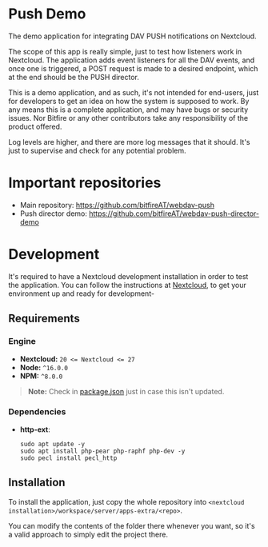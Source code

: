 <!--
SPDX-FileCopyrightText: bitfire web engineering <info@bitfire.at>
SPDX-License-Identifier: CC0-1.0
-->

# Push Demo

The demo application for integrating DAV PUSH notifications on Nextcloud.

The scope of this app is really simple, just to test how listeners work in Nextcloud. The application adds event
listeners for all the DAV events, and once one is triggered, a POST request is made to a desired endpoint, which at
the end should be the PUSH director.

This is a demo application, and as such, it's not intended for end-users, just for developers to get an idea on how the
system is supposed to work. By any means this is a complete application, and may have bugs or security issues. Nor
Bitfire or any other contributors take any responsibility of the product offered.

Log levels are higher, and there are more log messages that it should. It's just to supervise and check for any
potential problem.

# Important repositories
- Main repository: https://github.com/bitfireAT/webdav-push
- Push director demo: https://github.com/bitfireAT/webdav-push-director-demo

# Development
It's required to have a Nextcloud development installation in order to test the application.
You can follow the instructions at [Nextcloud](https://cloud.nextcloud.com/s/iyNGp8ryWxc7Efa?path=%2F1%20Setting%20up%20a%20development%20environment), to get your environment up and ready for development-

## Requirements
### Engine
- **Nextcloud:** `20 <= Nextcloud <= 27`
- **Node:** `^16.0.0`
- **NPM:** `^8.0.0`

> **Note:**
> Check in [package.json](./package.json) just in case this isn't updated.

### Dependencies
- **http-ext**:
  ```shell
  sudo apt update -y
  sudo apt install php-pear php-raphf php-dev -y
  sudo pecl install pecl_http
  ````

## Installation
To install the application, just copy the whole repository into `<nextcloud installation>/workspace/server/apps-extra/<repo>`.

You can modify the contents of the folder there whenever you want, so it's a valid approach to simply edit the project there.

